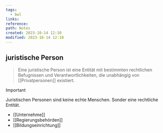 ```yaml
---
tags:
  - bwl
links: 
reference: 
path: Notes
created: 2023-10-14 12:10
modified: 2023-10-14 12:10
---
```

## juristische Person 
> Eine juristische Person ist eine Entität mit bestimmten rechtlichen Befugnissen und Verantwortlichkeiten, die unabhängig von [[Privatpersonen]] existiert. 

> [!important] 
> Juristischen Personen sind keine echte Menschen. Sonder eine rechtliche Entität.

- [[Unternehme]]
- [[Regierungsbehörden]]
- [[Bildungseinrichtung]]
